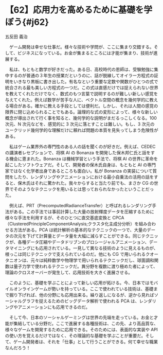 # 【62】応用力を高めるために基礎を学ぼう{#j62}

<div class="author">五反田 義治</div>

　ゲーム開発は幸せな仕事だ。様々な技術や学問が、ここに集まり交錯する。そして、ビジネスになっている。お金が集まるところには才能が集まり、技術が進展する。

　私は、もともと数学が好きだった。ある日、高校時代の恩師は、受験勉強に集中するのが普通の３年生の授業だというのに、話が脱線してオイラー方程式の証明をいきなり黒板に書き出した。有名なという重要な定数や関数がひとつの式で統合される最も美しい方程式の一つだ。この式は直感だけでは捉えられない世界を教えてくれただけでなく、数式のもつ言葉で説明するのが難しい新しい感覚を与えてくれた。例えば数学が苦手な人に、ベクトル空間の概念を幾何学的に教える場合がある。確かに教える手段としては便利だ。しかし、それは人間の感覚の限界に閉じ込められることでもある。論理的な式の変形によって、様々な新しい概念が導出されて行く事を知ると、幾何学的な説明がまだるっこしくなる。100 次元、N 次元などを、感覚的に 3 次元に落とすことは難しい。もし、3 次元のユークリッド幾何学的な理解だけに頼れば問題の本質を見失ってしまう危険性がある。

　私はゲーム業界外の専門性のある人の話を聞くのが好きだ。例えば、CEDEC の講演者レセプションで、将棋 AI の Bonanza を開発した保木邦仁氏と話をする機会に恵まれた。Bonanza は機械学習という手法で、将棋 AI の世界に革命を起こしたソフトウェアだ。そして、開発者の保木氏自身は、もともと AI の専門家ではなく化学者出身であるところも面白い。私が Bonanza の実装について質問をしたり、レンダリングやアニメーションにおける最小自乗法の活用の話をすると、保木氏はそれに驚かれた。我々からすると当たり前でも、まさか CG の世界でそのようなテクニックを用いるとは思っておられなかったということだった。

　例えば、PRT（PrecomputedRadianceTransfer）と呼ばれるレンダリング手法がある。この手法では事前計算した大量の放射輝度データを圧縮するために様々な手法を利用するが、そのひとつに直交基底変換と CPCA（ClusteredPrincipleComponentAnalysis;クラスタ化主成分分析）を組み合わせる方法がある。PCA は統計解析の基本的なテクニックの一つで、大量のデータの次元を下げて計算量とデータ量を大幅に減らすことができる。同じテクニックが、各種データ圧縮やデータドリブンのプロシージャルアニメーション、データマイニングにも応用されている。一見して異なる技術のように見えるものが、根っこは同じテクニックで支えられているのだ。他にも CG で用いられるクオータニオンは、元々は純粋数学や物理学で用いられるテクニックだし、球面調和関数は量子力学で使われるテクニックだ。異分野を複数に渡り極めた者によって、理論のクロスオーバーが発生して、応用技術を大きく進展させる。

　このように、基礎を学ぶことによって新しい応用が拓ける。今、日本ではモバイルオンラインゲームが勢いを持っている。ここで使われている技術は、基礎まで掘り下げれば、他の分野にも応用出来る。繰り返しになるが、逆から見ればソーシャルグラフを捉えるためのビッグデータ解析で使われる PCA は、レンダリングやアニメーションにも応用できるのだ。

　そして今、日本のソーシャルゲーミングは世界の先端を走っている。お金と才能が集結している分野だ。ここで進展する各種技術は、この先、より高品質な、様々なゲームを開発するために応用できる。そのためには、表面的な実装や API の使い方を覚えるだけではなく、その理論的な基礎を学ぶことが重要だ。そして、ゲーム開発者は、それを「仕事」として行うことができる。何て幸せな職業なんだろう！
